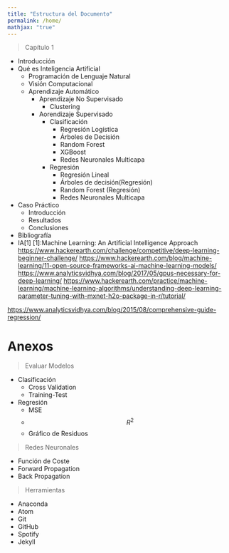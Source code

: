 ```yaml
---
title: "Estructura del Documento"
permalink: /home/
mathjax: "true"
---
```


> Capítulo 1

- Introducción
- Qué es Inteligencia Artificial
  - Programación de Lenguaje Natural
  - Visión Computacional
  - Aprendizaje Automático
    - Aprendizaje No Supervisado
      - Clustering
    - Aorendizaje Supervisado
      - Clasificación
        - Regresión Logística
        - Árboles de Decisión
        - Random Forest
        - XGBoost
        - Redes Neuronales Multicapa
      - Regresión
        - Regresión Lineal
        - Árboles de decisión(Regresión)
        - Random Forest (Regresión)
        - Redes Neuronales Multicapa
- Caso Práctico
  - Introducción
  - Resultados
  - Conclusiones
- Bibliografía
- IA[1]
  [1]:Machine Learning: An Artificial Intelligence Approach
https://www.hackerearth.com/challenge/competitive/deep-learning-beginner-challenge/
https://www.hackerearth.com/blog/machine-learning/11-open-source-frameworks-ai-machine-learning-models/
https://www.analyticsvidhya.com/blog/2017/05/gpus-necessary-for-deep-learning/
https://www.hackerearth.com/practice/machine-learning/machine-learning-algorithms/understanding-deep-learning-parameter-tuning-with-mxnet-h2o-package-in-r/tutorial/

https://www.analyticsvidhya.com/blog/2015/08/comprehensive-guide-regression/

<!--#inicié el 7 de agosto, tengo que poner eso en #la parte de lo tarea padre promerica-->

# Anexos

> Evaluar Modelos
- Clasificación
  - Cross Validation
  - Training-Test
- Regresión
  - MSE
  - $$R^2$$
  - Gráfico de Residuos

> Redes Neuronales
  - Función de Coste
  - Forward Propagation
  - Back Propagation

> Herramientas
- Anaconda
- Atom
- Git
- GitHub
- Spotify
- Jekyll
